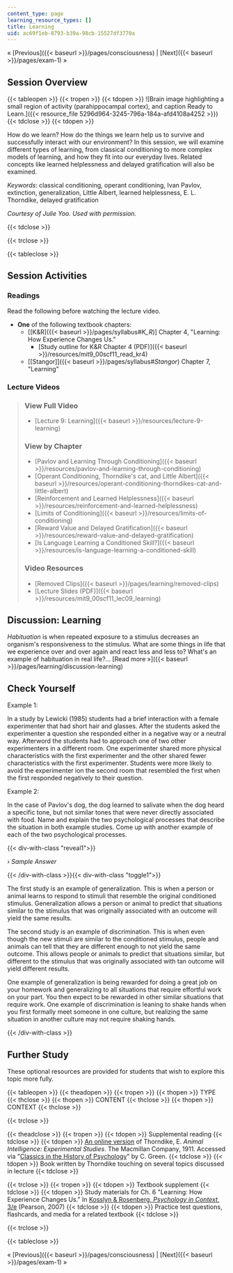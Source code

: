 ```yaml
---
content_type: page
learning_resource_types: []
title: Learning
uid: ac69f1eb-8793-b39a-98cb-15527df3770a
---
```


« [Previous]({{< baseurl >}}/pages/consciousness) | [Next]({{< baseurl >}}/pages/exam-1) »

Session Overview
----------------

{{< tableopen >}}
{{< tropen >}}
{{< tdopen >}}
![Brain image highlighting a small region of activity (parahippocampal cortex), and caption Ready to Learn.]({{< resource_file 5296d964-3245-796a-184a-afd4108a4252 >}})
{{< tdclose >}}
{{< tdopen >}}


How do we learn? How do the things we learn help us to survive and successfully interact with our environment? In this session, we will examine different types of learning, from classical conditioning to more complex models of learning, and how they fit into our everyday lives. Related concepts like learned helplessness and delayed gratification will also be examined.

_Keywords_: classical conditioning, operant conditioning, Ivan Pavlov, extinction, generalization, Little Albert, learned helplessness, E. L. Thorndike, delayed gratification

_Courtesy of Julie Yoo. Used with permission._


{{< tdclose >}}

{{< trclose >}}

{{< tableclose >}}

Session Activities
------------------

### Readings

Read the following before watching the lecture video.

*   **One** of the following textbook chapters:
    *   \[[K&R]({{< baseurl >}}/pages/syllabus#_K_R_)\] Chapter 4, "Learning: How Experience Changes Us."
        *   [Study outline for K&R Chapter 4 (PDF)]({{< baseurl >}}/resources/mit9_00scf11_read_kr4) 
    *   [\[Stangor\]]({{< baseurl >}}/pages/syllabus#_Stangor_) Chapter 7, "Learning"

### Lecture Videos

> ### View Full Video
> 
> *   [Lecture 9: Learning]({{< baseurl >}}/resources/lecture-9-learning)
> 
> ### View by Chapter
> 
> *   [Pavlov and Learning Through Conditioning]({{< baseurl >}}/resources/pavlov-and-learning-through-conditioning)
> *   [Operant Conditioning, Thorndike's cat, and Little Albert]({{< baseurl >}}/resources/operant-conditioning-thorndikes-cat-and-little-albert)
> *   [Reinforcement and Learned Helplessness]({{< baseurl >}}/resources/reinforcement-and-learned-helplessness)
> *   [Limits of Conditioning]({{< baseurl >}}/resources/limits-of-conditioning)
> *   [Reward Value and Delayed Gratification]({{< baseurl >}}/resources/reward-value-and-delayed-gratification)
> *   [Is Language Learning a Conditioned Skill?]({{< baseurl >}}/resources/is-language-learning-a-conditioned-skill)
> 
> ### Video Resources
> 
> *   [Removed Clips]({{< baseurl >}}/pages/learning/removed-clips)
> *   [Lecture Slides (PDF)]({{< baseurl >}}/resources/mit9_00scf11_lec09_learning)

Discussion: Learning
--------------------

_Habituation_ is when repeated exposure to a stimulus decreases an organism's responsiveness to the stimulus. What are some things in life that we experience over and over again and react less and less to? What's an example of habituation in real life?... [Read more »]({{< baseurl >}}/pages/learning/discussion-learning)

Check Yourself
--------------

Example 1:

In a study by Lewicki (1985) students had a brief interaction with a female experimenter that had short hair and glasses. After the students asked the experimenter a question she responded either in a negative way or a neutral way. Afterword the students had to approach one of two other experimenters in a different room. One experimenter shared more physical characteristics with the first experimenter and the other shared fewer characteristics with the first experimenter. Students were more likely to avoid the experimenter ion the second room that resembled the first when the first responded negatively to their question.

Example 2:

In the case of Pavlov's dog, the dog learned to salivate when the dog heard a specific tone, but not similar tones that were never directly associated with food. Name and explain the two psychological processes that describe the situation in both example studies. Come up with another example of each of the two psychological processes.

{{< div-with-class "reveal1">}}

› _Sample Answer_

{{< /div-with-class >}}{{< div-with-class "toggle1">}}

The first study is an example of generalization. This is when a person or animal learns to respond to stimuli that resemble the original conditioned stimulus. Generalization allows a person or animal to predict that situations similar to the stimulus that was originally associated with an outcome will yield the same results.

The second study is an example of discrimination. This is when even though the new stimuli are similar to the conditioned stimulus, people and animals can tell that they are different enough to not yield the same outcome. This allows people or animals to predict that situations similar, but different to the stimulus that was originally associated with tan outcome will yield different results.

One example of generalization is being rewarded for doing a great job on your homework and generalizing to all situations that require effortful work on your part. You then expect to be rewarded in other similar situations that require work. One example of discrimination is leaning to shake hands when you first formally meet someone in one culture, but realizing the same situation in another culture may not require shaking hands.

{{< /div-with-class >}}

Further Study
-------------

These optional resources are provided for students that wish to explore this topic more fully.

{{< tableopen >}}
{{< theadopen >}}
{{< tropen >}}
{{< thopen >}}
TYPE
{{< thclose >}}
{{< thopen >}}
CONTENT
{{< thclose >}}
{{< thopen >}}
CONTEXT
{{< thclose >}}

{{< trclose >}}

{{< theadclose >}}
{{< tropen >}}
{{< tdopen >}}
Supplemental reading
{{< tdclose >}}
{{< tdopen >}}
[An online version](http://psychclassics.yorku.ca/Thorndike/Animal/) of Thorndike, E. _Animal Intelligence: Experimental Studies_. The Macmillan Company, 1911. Accessed via "[Classics in the History of Psychology](http://psychclassics.yorku.ca/index.htm)" by C. Green.
{{< tdclose >}}
{{< tdopen >}}
Book written by Thorndike touching on several topics discussed in lecture
{{< tdclose >}}

{{< trclose >}}
{{< tropen >}}
{{< tdopen >}}
Textbook supplement
{{< tdclose >}}
{{< tdopen >}}
Study materials for Ch. 6 "Learning: How Experience Changes Us." In [Kosslyn & Rosenberg, _Psychology in Context_, 3/e](http://www.pearsonhighered.com/educator/product/Fundamentals-of-Psychology-in-Context/9780205507573.page) (Pearson, 2007)
{{< tdclose >}}
{{< tdopen >}}
Practice test questions, flashcards, and media for a related textbook
{{< tdclose >}}

{{< trclose >}}

{{< tableclose >}}

« [Previous]({{< baseurl >}}/pages/consciousness) | [Next]({{< baseurl >}}/pages/exam-1) »